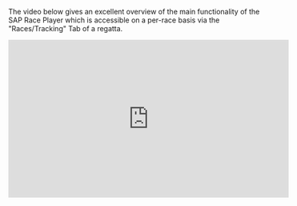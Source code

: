 The video below gives an excellent overview of the main functionality of the SAP Race Player which is accessible on a per-race basis via the "Races/Tracking" Tab of a regatta.



<iframe width="560" height="315" src="https://www.youtube.com/embed/dQw4w9WgXcQ" 
title="YouTube video player" frameborder="0" 
allow="accelerometer; autoplay; clipboard-write; encrypted-media; gyroscope; picture-in-picture" 
allowfullscreen></iframe>


